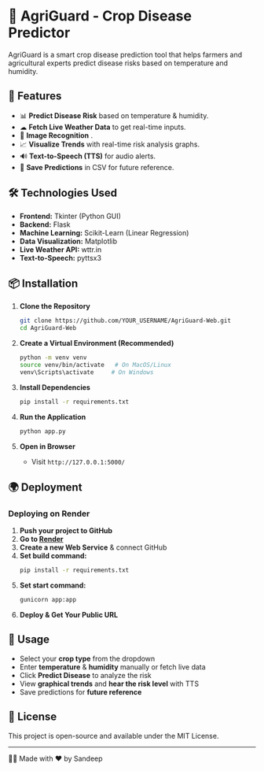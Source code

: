 # 🌿 AgriGuard - Crop Disease Predictor

AgriGuard is a smart crop disease prediction tool that helps farmers and agricultural experts predict disease risks based on temperature and humidity.

## 🚀 Features
- 📊 **Predict Disease Risk** based on temperature & humidity.
- ☁ **Fetch Live Weather Data** to get real-time inputs.
- 🎨 **Image Recognition** .
- 📈 **Visualize Trends** with real-time risk analysis graphs.
- 🔊 **Text-to-Speech (TTS)** for audio alerts.
- 📂 **Save Predictions** in CSV for future reference.

## 🛠 Technologies Used
- **Frontend:** Tkinter (Python GUI)
- **Backend:** Flask
- **Machine Learning:** Scikit-Learn (Linear Regression)
- **Data Visualization:** Matplotlib
- **Live Weather API:** wttr.in
- **Text-to-Speech:** pyttsx3

## 📦 Installation

1. **Clone the Repository**
   ```sh
   git clone https://github.com/YOUR_USERNAME/AgriGuard-Web.git
   cd AgriGuard-Web
   ```

2. **Create a Virtual Environment (Recommended)**
   ```sh
   python -m venv venv
   source venv/bin/activate   # On MacOS/Linux
   venv\Scripts\activate     # On Windows
   ```

3. **Install Dependencies**
   ```sh
   pip install -r requirements.txt
   ```

4. **Run the Application**
   ```sh
   python app.py
   ```

5. **Open in Browser**
   - Visit `http://127.0.0.1:5000/`

## 🌍 Deployment
### Deploying on Render
1. **Push your project to GitHub**
2. **Go to [Render](https://render.com/)**
3. **Create a new Web Service** & connect GitHub
4. **Set build command:**
   ```sh
   pip install -r requirements.txt
   ```
5. **Set start command:**
   ```sh
   gunicorn app:app
   ```
6. **Deploy & Get Your Public URL**

## 🎯 Usage
- Select your **crop type** from the dropdown
- Enter **temperature** & **humidity** manually or fetch live data
- Click **Predict Disease** to analyze the risk
- View **graphical trends** and **hear the risk level** with TTS
- Save predictions for **future reference**

## 📜 License
This project is open-source and available under the MIT License.

---
👨‍💻 Made with ❤️ by Sandeep

